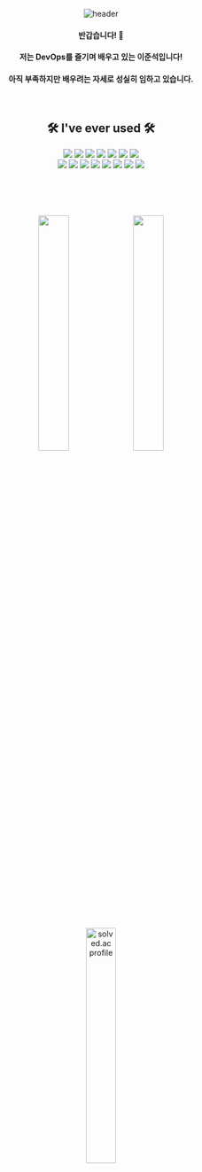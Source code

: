 <div align="center">
  
  ![header](https://capsule-render.vercel.app/api?type=waving&color=gradient&customColorList=6,12,24&text=Welcome%20to%20Junnn0021's%20GitHub%20😀&animation=twinkling&fontSize=48&fontAlignY=30&fontAlign=50&height=160)
  #### 반갑습니다! 🙌
  #### 저는 DevOps를 즐기며 배우고 있는 이준석입니다!
  #### 아직 부족하지만 배우려는 자세로 성실히 임하고 있습니다.
  
  <br>
  
  ## 🛠 I've ever used 🛠
  <img src="https://img.shields.io/badge/AWS-232F3E?style=flat-square&logo=Amazon AWS&logoColor=FAFAFA"/>
  <img src="https://img.shields.io/badge/Docker-2496ED?style=flat-square&logo=Docker&logoColor=FAFAFA"/>
  <img src="https://img.shields.io/badge/Kubernetes-326CE5?style=flat-square&logo=Kubernetes&logoColor=FAFAFA"/>
  <img src="https://img.shields.io/badge/Fastify-000000?style=flat-square&logo=Fastify&logoColor=FAFAFA"/>
  <img src="https://img.shields.io/badge/GitHub Actions-2088FF?style=flat-square&logo=GitHub Actions&logoColor=FAFAFA"/>
  <img src="https://img.shields.io/badge/Grafana-F46800?style=flat-square&logo=Grafana&logoColor=FAFAFA"/>
  <img src="https://img.shields.io/badge/JavaScript-F7DF1E?style=flat-square&logo=JavaScript&logoColor=000000"/>
  <br>
  <img src="https://img.shields.io/badge/Linux-FCC624?style=flat-square&logo=Linux&logoColor=000000"/>
  <img src="https://img.shields.io/badge/MongoDB-47A248?style=flat-square&logo=MongoDB&logoColor=FAFAFA"/>
  <img src="https://img.shields.io/badge/MySQL-4479A1?style=flat-square&logo=MySQL&logoColor=FAFAFA"/>
  <img src="https://img.shields.io/badge/NGINX-009639?style=flat-square&logo=NGINX&logoColor=FAFAFA"/>
  <img src="https://img.shields.io/badge/Node.js-339933?style=flat-square&logo=Node.js&logoColor=FAFAFA"/>
  <img src="https://img.shields.io/badge/Serverless-FD5750?style=flat-square&logo=Serverless&logoColor=FAFAFA"/>
  <img src="https://img.shields.io/badge/Terraform-7B42BC?style=flat-square&logo=Terraform&logoColor=FAFAFA"/>
  <img src="https://img.shields.io/badge/VS Code-007ACC?style=flat-square&logo=Visual Studio Code&logoColor=FAFAFA"/>
  
  <br>
  <br>
  <br>

  
<!--   ## 📱 SNS & Blog 📱
  <a href="https://www.instagram.com/js.xee/">
    <img 
        src="http://img.shields.io/badge/-Instagram-E4405F?style=flat-square&logo=Instagram&logoColor=FAFAFA&link=https://www.instagram.com/js.xee/"/>
  </a>
  <a href="https://velog.io/@junnn0021">
    <img 
        src="http://img.shields.io/badge/-Velog-20C997?style=flat-square&logo=Velog&logoColor=000000&link=https://velog.io/@junnn0021"/>
  </a> -->
  <br>
  <br>
  

<p float="left">
  <img src="https://github-readme-stats.vercel.app/api/top-langs/?username=junnn0021&layout=compact" width="33%">
  <img src="https://github-readme-stats.vercel.app/api?username=junnn0021&show_icons=true" width="33%">
  <a href="https://solved.ac/junnn0021">
    <img src="http://mazassumnida.wtf/api/generate_badge?boj=junnn0021" alt="solved.ac profile" width="33%">
  </a>
</p>

</div>



  

